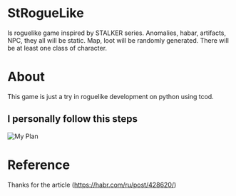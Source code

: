 # StRogueLike
Is roguelike game inspired by STALKER series. Anomalies, habar, artifacts, NPC, they all will be static. Map, loot will be randomly generated. There will be at least one class of character.
# About
This game is just a try in roguelike development on python using tcod.
## I personally follow this steps
![My Plan](https://habrastorage.org/getpro/habr/post_images/8ac/6b5/eb7/8ac6b5eb72dc309e8ed002abc5babc91.png)
# Reference
Thanks for the article (https://habr.com/ru/post/428620/)
